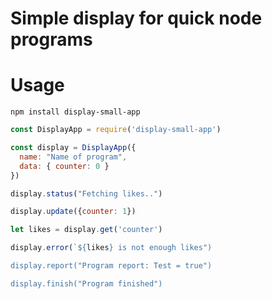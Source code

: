 # Simple display for quick node programs


# Usage

```
npm install display-small-app
```


```js
const DisplayApp = require('display-small-app')

const display = DisplayApp({
  name: "Name of program",
  data: { counter: 0 }
})

display.status("Fetching likes..")

display.update({counter: 1})

let likes = display.get('counter')

display.error(`${likes} is not enough likes")

display.report("Program report: Test = true")

display.finish("Program finished")

```

